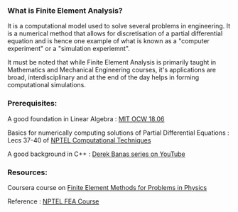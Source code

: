 ### What is Finite Element Analysis?

It is a computational model used to solve several problems in engineering. It is a numerical method that allows for discretisation of a partial differential equation and is hence one example of what is known as a "computer experiment" or a "simulation experiemnt".

It must be noted that while Finite Element Analysis is primarily taught in Mathematics and Mechanical Engineering courses, it's applications are broad, interdisciplinary and at the end of the day helps in forming computational simulations.

### Prerequisites:

A good foundation in Linear Algebra : [MIT OCW 18.06](https://ocw.mit.edu/courses/mathematics/18-06-linear-algebra-spring-2010/)

Basics for numerically computing solutions of Partial Differential Equations : Lecs 37-40 of [NPTEL Computational Techniques](https://www.youtube.com/playlist?list=PL42204FB1209D0EC3)

A good background in C++ : [Derek Banas series on YouTube](https://www.youtube.com/playlist?list=PLGLfVvz_LVvQ9S8YSV0iDsuEU8v11yP9M)

### Resources:

Coursera course on [Finite Element Methods for Problems in Physics](https://www.coursera.org/learn/finite-element-method)

Reference : [NPTEL FEA Course](https://www.youtube.com/playlist?list=PLSGws_74K018SmggufD-pbzG3thPIpF94)
